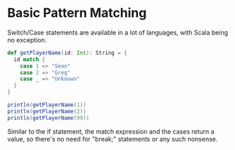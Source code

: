 Basic Pattern Matching
======================

Switch/Case statements are available in a lot of languages, with Scala being no exception.

```scala
def getPlayerName(id: Int): String = {
  id match {
    case 1 => "Sean"
    case 2 => "Greg"
    case _ => "Unknown"
  }
}

println(getPlayerName(1))
println(getPlayerName(2))
println(getPlayerName(99))
```

Similar to the if statement, the match expression and the cases return a value, so there's no need for "break;" statements or any such nonsense.